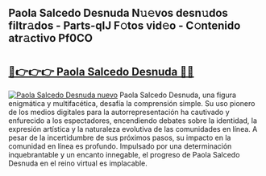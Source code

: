 ## Paola Salcedo Desnuda N𝚞𝚎vos desn𝚞dos filtr𝚊dos - Parts-qIJ F𝚘tos vid𝚎o - C𝚘ntenido atr𝚊ctivo Pf0CO

# <h2><a href="http://mbczk9.tromn.icu/?c=Paola+Salcedo+Desnuda">🔗👉👉👉 Paola Salcedo Desnuda 🔗🔗</a></h2>

[![Paola Salcedo Desnuda nuevo](https://i.imgur.com/pEAQMta.gif)](http://mbczk9.tromn.icu/?c=Paola+Salcedo+Desnuda)
Paola Salcedo Desnuda, una figura enigmática y multifacética, desafía la comprensión simple. Su uso pionero de los medios digitales para la autorrepresentación ha cautivado y enfurecido a los espectadores, encendiendo debates sobre la identidad, la expresión artística y la naturaleza evolutiva de las comunidades en línea. A pesar de la incertidumbre de sus próximos pasos, su impacto en la comunidad en línea es profundo. Impulsado por una determinación inquebrantable y un encanto innegable, el progreso de Paola Salcedo Desnuda en el reino virtual es implacable.
